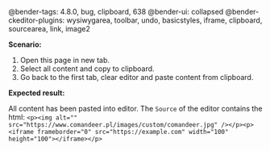 @bender-tags: 4.8.0, bug, clipboard, 638
@bender-ui: collapsed
@bender-ckeditor-plugins: wysiwygarea, toolbar, undo, basicstyles, iframe, clipboard, sourcearea, link, image2

**Scenario:**

1. Open this page in new tab.
2. Select all content and copy to clipboard.
3. Go back to the first tab, clear editor and paste content from clipboard.

**Expected result:**

All content has been pasted into editor.
The `Source` of the editor contains the html:
`<p><img alt="" src="https://www.comandeer.pl/images/custom/comandeer.jpg" /></p><p><iframe frameborder="0" src="https://example.com" width="100" height="100"></iframe></p>`
